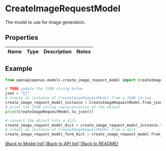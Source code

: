# CreateImageRequestModel

The model to use for image generation.

## Properties

Name | Type | Description | Notes
------------ | ------------- | ------------- | -------------

## Example

```python
from openapiopenai.models.create_image_request_model import CreateImageRequestModel

# TODO update the JSON string below
json = "{}"
# create an instance of CreateImageRequestModel from a JSON string
create_image_request_model_instance = CreateImageRequestModel.from_json(json)
# print the JSON string representation of the object
print(CreateImageRequestModel.to_json())

# convert the object into a dict
create_image_request_model_dict = create_image_request_model_instance.to_dict()
# create an instance of CreateImageRequestModel from a dict
create_image_request_model_form_dict = create_image_request_model.from_dict(create_image_request_model_dict)
```
[[Back to Model list]](../README.md#documentation-for-models) [[Back to API list]](../README.md#documentation-for-api-endpoints) [[Back to README]](../README.md)


